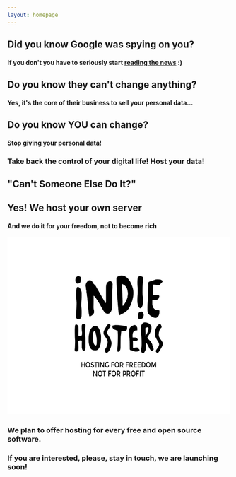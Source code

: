 ```yaml
---
layout: homepage
---
```


## Did you know Google was spying on you?

#### If you don't you have to seriously start [reading the news](https://duckduckgo.com/?q=google+spying+nsa) :)

## Do you know they can't change anything?

#### Yes, it's the core of their business to sell your personal data...

## Do you know YOU can change?

#### Stop giving your personal data!

### Take back the control of your digital life! Host your data!

## "Can't Someone Else Do It?"

## Yes! We host your own server

#### And we do it for your freedom, not to become rich

<center><img src="/images/logo-full-black.svg" alt="IndieHosters" style="height: 400px;"/></center>

### We plan to offer hosting for every free and open source software.

### If you are interested, please, stay in touch, we are launching soon!
